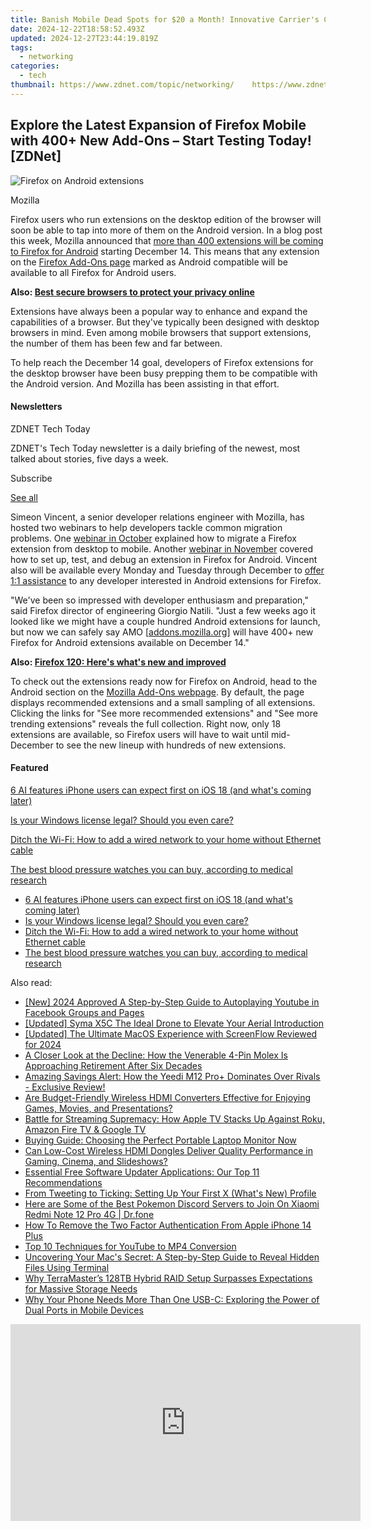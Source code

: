 ```yaml
---
title: Banish Mobile Dead Spots for $20 a Month! Innovative Carrier's Crowdsourced Solution Explained on ZDNET
date: 2024-12-22T18:58:52.493Z
updated: 2024-12-27T23:44:19.819Z
tags:
  - networking
categories:
  - tech
thumbnail: https://www.zdnet.com/topic/networking/    https://www.zdnet.com/a/img/resize/e1d57e55cff81656ccfd333e3006f4bcc3bc1f23/2023/12/04/3e950879-e4f7-49d2-9f3a-b956d0c7fcc6/helium.jpg?width=170&height=96&fit=crop&auto=webp
---
```


## Explore the Latest Expansion of Firefox Mobile with 400+ New Add-Ons – Start Testing Today![ZDNet]

![Firefox on Android extensions](https://www.zdnet.com/a/img/resize/b19844522b77e323d11ec233dd74126f062e7181/2023/11/30/462b24c3-28ed-4c5b-89fc-738450bf9e10/figure-top-firefox-for-android-to-get-more-than-400-new-extensions-in-december.jpg?auto=webp&width=1280)

Mozilla

Firefox users who run extensions on the desktop edition of the browser will soon be able to tap into more of them on the Android version. In a blog post this week, Mozilla announced that [more than 400 extensions will be coming to Firefox for Android](https://blog.mozilla.org/addons/2023/11/28/open-extensions-on-firefox-for-android-debut-december-14-but-you-can-get-a-sneak-peek-today/) starting December 14\. This means that any extension on the [Firefox Add-Ons page](https://addons.mozilla.org/en-US/android/) marked as Android compatible will be available to all Firefox for Android users.

**Also: [Best secure browsers to protect your privacy online](https://www.zdnet.com/article/best-browser-for-privacy/)**

Extensions have always been a popular way to enhance and expand the capabilities of a browser. But they've typically been designed with desktop browsers in mind. Even among mobile browsers that support extensions, the number of them has been few and far between.

To help reach the December 14 goal, developers of Firefox extensions for the desktop browser have been busy prepping them to be compatible with the Android version. And Mozilla has been assisting in that effort.

#### Newsletters

ZDNET Tech Today

ZDNET's Tech Today newsletter is a daily briefing of the newest, most talked about stories, five days a week.

 Subscribe

[See all](https://www.zdnet.com/newsletters/)

Simeon Vincent, a senior developer relations engineer with Mozilla, has hosted two webinars to help developers tackle common migration problems. One [webinar in October](https://www.youtube.com/watch?v=HN6AAIQrs%5FQ) explained how to migrate a Firefox extension from desktop to mobile. Another [webinar in November](https://www.linkedin.com/events/7123393225486159872/about/) covered how to set up, test, and debug an extension in Firefox for Android. Vincent also will be available every Monday and Tuesday through December to [offer 1:1 assistance](https://extensionworkshop.com/community/#office-hours) to any developer interested in Android extensions for Firefox. 

"We've been so impressed with developer enthusiasm and preparation," said Firefox director of engineering Giorgio Natili. "Just a few weeks ago it looked like we might have a couple hundred Android extensions for launch, but now we can safely say AMO \[[addons.mozilla.org](https://addons.mozilla.org/en-US/firefox/)\] will have 400+ new Firefox for Android extensions available on December 14."

**Also: [Firefox 120: Here's what's new and improved](https://www.zdnet.com/article/firefox-120-will-be-available-to-download-tomorrow-heres-whats-new-and-improved/)**

To check out the extensions ready now for Firefox on Android, head to the Android section on the [Mozilla Add-Ons webpage](https://addons.mozilla.org/en-US/android/). By default, the page displays recommended extensions and a small sampling of all extensions. Clicking the links for "See more recommended extensions" and "See more trending extensions" reveals the full collection. Right now, only 18 extensions are available, so Firefox users will have to wait until mid-December to see the new lineup with hundreds of new extensions.

#### Featured

[6 AI features iPhone users can expect first on iOS 18 (and what's coming later)](https://www.zdnet.com/article/6-ai-features-iphone-users-can-expect-first-on-ios-18-and-whats-coming-later/ "6 AI features iPhone users can expect first on iOS 18 (and what's coming later)")

[Is your Windows license legal? Should you even care?](https://www.zdnet.com/article/is-your-windows-license-legal-should-you-even-care/ "Is your Windows license legal? Should you even care?")

[Ditch the Wi-Fi: How to add a wired network to your home without Ethernet cable](https://www.zdnet.com/article/ditch-the-wi-fi-how-to-add-a-wired-network-to-your-home-without-ethernet-cable/ "Ditch the Wi-Fi: How to add a wired network to your home without Ethernet cable")

[The best blood pressure watches you can buy, according to medical research](https://www.zdnet.com/article/best-blood-pressure-watch/ "The best blood pressure watches you can buy, according to medical research")

* [6 AI features iPhone users can expect first on iOS 18 (and what's coming later)](https://www.zdnet.com/article/6-ai-features-iphone-users-can-expect-first-on-ios-18-and-whats-coming-later/ "6 AI features iPhone users can expect first on iOS 18 (and what's coming later)")
* [Is your Windows license legal? Should you even care?](https://www.zdnet.com/article/is-your-windows-license-legal-should-you-even-care/ "Is your Windows license legal? Should you even care?")
* [Ditch the Wi-Fi: How to add a wired network to your home without Ethernet cable](https://www.zdnet.com/article/ditch-the-wi-fi-how-to-add-a-wired-network-to-your-home-without-ethernet-cable/ "Ditch the Wi-Fi: How to add a wired network to your home without Ethernet cable")
* [The best blood pressure watches you can buy, according to medical research](https://www.zdnet.com/article/best-blood-pressure-watch/ "The best blood pressure watches you can buy, according to medical research")

<ins class="adsbygoogle"
     style="display:block"
     data-ad-format="autorelaxed"
     data-ad-client="ca-pub-7571918770474297"
     data-ad-slot="1223367746"></ins>

<ins class="adsbygoogle"
     style="display:block"
     data-ad-client="ca-pub-7571918770474297"
     data-ad-slot="8358498916"
     data-ad-format="auto"
     data-full-width-responsive="true"></ins>

<span class="atpl-alsoreadstyle">Also read:</span>
<div><ul>
<li><a href="https://facebook-video-files.techidaily.com/new-2024-approved-a-step-by-step-guide-to-autoplaying-youtube-in-facebook-groups-and-pages/"><u>[New] 2024 Approved A Step-by-Step Guide to Autoplaying Youtube in Facebook Groups and Pages</u></a></li>
<li><a href="https://some-tips.techidaily.com/updated-syma-x5c-the-ideal-drone-to-elevate-your-aerial-introduction/"><u>[Updated] Syma X5C The Ideal Drone to Elevate Your Aerial Introduction</u></a></li>
<li><a href="https://screen-capture.techidaily.com/updated-the-ultimate-macos-experience-with-screenflow-reviewed-for-2024/"><u>[Updated] The Ultimate MacOS Experience with ScreenFlow Reviewed for 2024</u></a></li>
<li><a href="https://hardware-reviews.techidaily.com/a-closer-look-at-the-decline-how-the-venerable-4-pin-molex-is-approaching-retirement-after-six-decades/"><u>A Closer Look at the Decline: How the Venerable 4-Pin Molex Is Approaching Retirement After Six Decades</u></a></li>
<li><a href="https://hardware-reviews.techidaily.com/amazing-savings-alert-how-the-yeedi-m12-proplus-dominates-over-rivals-exclusive-review/"><u>Amazing Savings Alert: How the Yeedi M12 Pro+ Dominates Over Rivals - Exclusive Review!</u></a></li>
<li><a href="https://hardware-reviews.techidaily.com/are-budget-friendly-wireless-hdmi-converters-effective-for-enjoying-games-movies-and-presentations/"><u>Are Budget-Friendly Wireless HDMI Converters Effective for Enjoying Games, Movies, and Presentations?</u></a></li>
<li><a href="https://hardware-reviews.techidaily.com/battle-for-streaming-supremacy-how-apple-tv-stacks-up-against-roku-amazon-fire-tv-and-google-tv/"><u>Battle for Streaming Supremacy: How Apple TV Stacks Up Against Roku, Amazon Fire TV & Google TV</u></a></li>
<li><a href="https://hardware-reviews.techidaily.com/buying-guide-choosing-the-perfect-portable-laptop-monitor-now/"><u>Buying Guide: Choosing the Perfect Portable Laptop Monitor Now</u></a></li>
<li><a href="https://hardware-reviews.techidaily.com/can-low-cost-wireless-hdmi-dongles-deliver-quality-performance-in-gaming-cinema-and-slideshows/"><u>Can Low-Cost Wireless HDMI Dongles Deliver Quality Performance in Gaming, Cinema, and Slideshows?</u></a></li>
<li><a href="https://tech-recovery.techidaily.com/essential-free-software-updater-applications-our-top-11-recommendations/"><u>Essential Free Software Updater Applications: Our Top 11 Recommendations</u></a></li>
<li><a href="https://techtrends.techidaily.com/from-tweeting-to-ticking-setting-up-your-first-x-whats-new-profile/"><u>From Tweeting to Ticking: Setting Up Your First X (What's New) Profile</u></a></li>
<li><a href="https://change-location.techidaily.com/here-are-some-of-the-best-pokemon-discord-servers-to-join-on-xiaomi-redmi-note-12-pro-4g-drfone-by-drfone-virtual-android/"><u>Here are Some of the Best Pokemon Discord Servers to Join On Xiaomi Redmi Note 12 Pro 4G | Dr.fone</u></a></li>
<li><a href="https://apple-account.techidaily.com/how-to-remove-the-two-factor-authentication-from-apple-iphone-14-plus-by-drfone-ios/"><u>How To Remove the Two Factor Authentication From Apple iPhone 14 Plus</u></a></li>
<li><a href="https://extra-lessons.techidaily.com/top-10-techniques-for-youtube-to-mp4-conversion/"><u>Top 10 Techniques for YouTube to MP4 Conversion</u></a></li>
<li><a href="https://technical-tips.techidaily.com/uncovering-your-macs-secret-a-step-by-step-guide-to-reveal-hidden-files-using-terminal/"><u>Uncovering Your Mac's Secret: A Step-by-Step Guide to Reveal Hidden Files Using Terminal</u></a></li>
<li><a href="https://hardware-reviews.techidaily.com/why-terramasters-128tb-hybrid-raid-setup-surpasses-expectations-for-massive-storage-needs/"><u>Why TerraMaster’s 128TB Hybrid RAID Setup Surpasses Expectations for Massive Storage Needs</u></a></li>
<li><a href="https://hardware-reviews.techidaily.com/why-your-phone-needs-more-than-one-usb-c-exploring-the-power-of-dual-ports-in-mobile-devices/"><u>Why Your Phone Needs More Than One USB-C: Exploring the Power of Dual Ports in Mobile Devices</u></a></li>
</ul></div>

<!-- affiliate ads begin -->
<iframe width="560" height="315" src="https://www.youtube.com/embed/rdNq2Sp031s?si=3FcJa3dQLraUDHKv" title="YouTube video player" frameborder="0" allow="accelerometer; autoplay; clipboard-write; encrypted-media; gyroscope; picture-in-picture; web-share" referrerpolicy="strict-origin-when-cross-origin" allowfullscreen></iframe>
<!-- affiliate ads end -->

